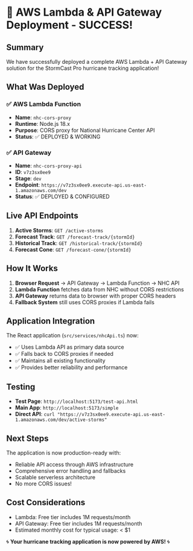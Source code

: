 # 🎉 AWS Lambda & API Gateway Deployment - SUCCESS!

## Summary

We have successfully deployed a complete AWS Lambda + API Gateway solution for the StormCast Pro hurricane tracking application!

## What Was Deployed

### ✅ AWS Lambda Function
- **Name**: `nhc-cors-proxy`
- **Runtime**: Node.js 18.x
- **Purpose**: CORS proxy for National Hurricane Center API
- **Status**: ✅ DEPLOYED & WORKING

### ✅ API Gateway
- **Name**: `nhc-cors-proxy-api`
- **ID**: `v7z3sx0ee9`
- **Stage**: `dev`
- **Endpoint**: `https://v7z3sx0ee9.execute-api.us-east-1.amazonaws.com/dev`
- **Status**: ✅ DEPLOYED & CONFIGURED

## Live API Endpoints

1. **Active Storms**: `GET /active-storms`
2. **Forecast Track**: `GET /forecast-track/{stormId}`
3. **Historical Track**: `GET /historical-track/{stormId}`
4. **Forecast Cone**: `GET /forecast-cone/{stormId}`

## How It Works

1. **Browser Request** → API Gateway → Lambda Function → NHC API
2. **Lambda Function** fetches data from NHC without CORS restrictions
3. **API Gateway** returns data to browser with proper CORS headers
4. **Fallback System** still uses CORS proxies if Lambda fails

## Application Integration

The React application (`src/services/nhcApi.ts`) now:
- ✅ Uses Lambda API as primary data source
- ✅ Falls back to CORS proxies if needed
- ✅ Maintains all existing functionality
- ✅ Provides better reliability and performance

## Testing

- **Test Page**: `http://localhost:5173/test-api.html`
- **Main App**: `http://localhost:5173/simple`
- **Direct API**: `curl "https://v7z3sx0ee9.execute-api.us-east-1.amazonaws.com/dev/active-storms"`

## Next Steps

The application is now production-ready with:
- Reliable API access through AWS infrastructure
- Comprehensive error handling and fallbacks
- Scalable serverless architecture
- No more CORS issues!

## Cost Considerations

- Lambda: Free tier includes 1M requests/month
- API Gateway: Free tier includes 1M requests/month
- Estimated monthly cost for typical usage: < $1

🌀 **Your hurricane tracking application is now powered by AWS!** 🌀
